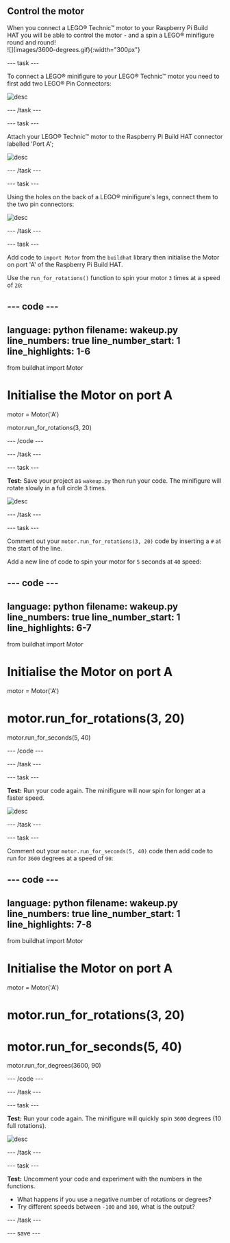 ## Control the motor

<div style="display: flex; flex-wrap: wrap">
<div style="flex-basis: 200px; flex-grow: 1; margin-right: 15px;">
When you connect a LEGO® Technic™ motor to your Raspberry Pi Build HAT you will be able to control the motor - and a spin a LEGO® minifigure round and round! 
</div>
<div>
![](images/3600-degrees.gif){:width="300px"}
</div>
</div>

--- task ---

To connect a LEGO® minifigure to your LEGO® Technic™ motor you need to first add two LEGO® Pin Connectors: 

![desc](images/pins-motor.png)

--- /task ---

--- task ---

Attach your LEGO® Technic™ motor to the Raspberry Pi Build HAT connector labelled 'Port A';

![desc](images/motor-port-a.png)

--- /task ---

--- task ---

Using the holes on the back of a LEGO® minifigure's legs, connect them to the two pin connectors:

![desc](images/minifigure-motor.png)

--- /task ---

--- task ---

Add code to `import Motor` from the `buildhat` library then initialise the Motor on port 'A' of the Raspberry Pi Build HAT.

Use the `run_for_rotations()` function to spin your motor `3` times at a speed of `20`:

--- code ---
---
language: python
filename: wakeup.py
line_numbers: true
line_number_start: 1
line_highlights: 1-6
---
from buildhat import Motor

# Initialise the Motor on port A
motor = Motor('A') 

motor.run_for_rotations(3, 20) 

--- /code ---

--- /task ---

--- task ---

**Test:** Save your project as `wakeup.py` then run your code. The minifigure will rotate slowly in a full circle 3 times.

![desc](images/3-rotations.gif)

--- /task ---

--- task ---

Comment out your `motor.run_for_rotations(3, 20)` code by inserting a `#` at the start of the line. 

Add a new line of code to spin your motor for `5` seconds at `40` speed:

--- code ---
---
language: python
filename: wakeup.py
line_numbers: true
line_number_start: 1
line_highlights: 6-7
---
from buildhat import Motor

# Initialise the Motor on port A
motor = Motor('A') 

# motor.run_for_rotations(3, 20)
motor.run_for_seconds(5, 40) 

--- /code ---

--- /task ---

--- task ---

**Test:** Run your code again. The minifigure will now spin for longer at a faster speed. 

![desc](images/5-seconds.gif)

--- /task ---

--- task ---

Comment out your `motor.run_for_seconds(5, 40)` code then add code to run for `3600` degrees at a speed of `90`:

--- code ---
---
language: python
filename: wakeup.py
line_numbers: true
line_number_start: 1
line_highlights: 7-8
---
from buildhat import Motor

# Initialise the Motor on port A
motor = Motor('A') 

# motor.run_for_rotations(3, 20)
# motor.run_for_seconds(5, 40)
motor.run_for_degrees(3600, 90)  

--- /code ---

--- /task ---

--- task ---

**Test:** Run your code again. The minifigure will quickly spin `3600` degrees (10 full rotations). 

![desc](images/3600-degrees.gif)

--- /task ---

--- task ---

**Test:** Uncomment your code and experiment with the numbers in the functions. 

+ What happens if you use a negative number of rotations or degrees? 
+ Try different speeds between `-100` and `100`, what is the output? 

--- /task ---

--- save ---